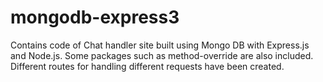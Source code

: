 # mongodb-express3
Contains code of Chat handler site built using Mongo DB with Express.js and Node.js.
Some packages such as method-override are also included.
Different routes for handling different requests have been created.
